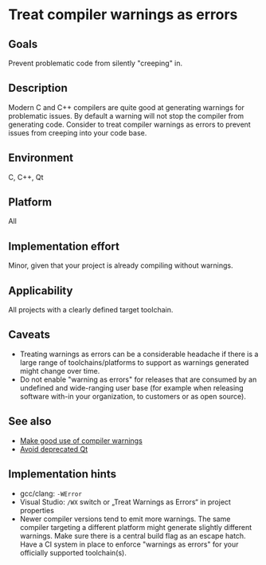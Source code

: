 # Treat compiler warnings as errors

## Goals

Prevent problematic code from silently "creeping" in.

## Description

Modern C and C++ compilers are quite good at generating warnings for problematic issues. By default a warning will not stop the compiler from generating code. Consider to treat compiler warnings as errors to prevent issues from creeping into your code base.

## Environment

C, C++, Qt

## Platform

All

## Implementation effort

Minor, given that your project is already compiling without warnings.

## Applicability

All projects with a clearly defined target toolchain.

## Caveats

* Treating warnings as errors can be a considerable headache if there is a large range of toolchains/platforms to support as warnings generated might change over time.
* Do not enable "warning as errors" for releases that are consumed by an undefined and wide-ranging user base (for example when releasing software with-in your organization, to customers or as open source).

## See also

* [Make good use of compiler warnings](https://toolbox.basyskom.com/7)
* [Avoid deprecated Qt](https://toolbox.basyskom.com/1)

## Implementation hints

* gcc/clang: `-WError`
* Visual Studio:  `/WX` switch or „Treat Warnings as Errors“ in project properties
* Newer compiler versions tend to emit more warnings. The same compiler targeting a different platform might generate slightly different warnings. Make sure  there is a central build flag as an escape hatch. Have a CI system in place to enforce "warnings as errors" for your officially supported toolchain(s).
